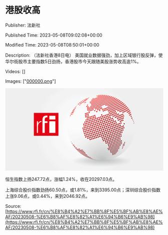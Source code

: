 # 港股收高

Publisher: 法新社

Published Time: 2023-05-08T09:02:08+00:00

Modified Time: 2023-05-08T08:50:01+00:00

Description: （法新社香港8日电） 美国就业数据强劲，加上区域银行股反弹，使华尔街股市主要指数5日劲扬，香港股市今天跟随美股涨势收高逾1%。

Videos: []

Images: ["[000000.png](000000.png)"]

<!--METADATA-->

![](../Images/rficn/2023-05-08T09-02-08-00-00/000000.png)

恒生指数上扬247.72点，涨幅1.24%，收在20297.03点。

上海综合股价指数劲扬60.50点，或1.81%，来到3395.00点；深圳综合股价指数上涨9.06点，或0.44%，来到2046.92点。

Source: [https://www.rfi.fr/cn/%E8%B4%A2%E7%BB%8F%E5%BF%AB%E8%AE%AF/20230508-%E6%B8%AF%E8%82%A1%E6%94%B6%E9%AB%98](https://www.rfi.fr/cn/%E8%B4%A2%E7%BB%8F%E5%BF%AB%E8%AE%AF/20230508-%E6%B8%AF%E8%82%A1%E6%94%B6%E9%AB%98)
